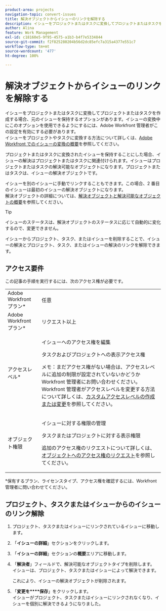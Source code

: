 ```yaml
---
product-area: projects
navigation-topic: convert-issues
title: 解決オブジェクトからイシューのリンクを解除する
description: イシューをプロジェクトまたはタスクに変換してプロジェクトまたはタスクを作成する場合、元のイシューを保持するオプションがあります。イシューの変換中にこのオプションを使用できるようにするには、Adobe Workfront 管理者がこの設定を有効にする必要があります。イシューをプロジェクトやタスクに変換する方法について詳しくは、Adobe Workfront でのイシューの変換の概要を参照してください。
author: Alina
feature: Work Management
exl-id: c18160e5-9f95-4575-a1b3-b4f7e5334844
source-git-commit: f2f825280204b56d2dc85efc7a315a4377e551c7
workflow-type: tm+mt
source-wordcount: '477'
ht-degree: 100%

---
```


# 解決オブジェクトからイシューのリンクを解除する

イシューをプロジェクトまたはタスクに変換してプロジェクトまたはタスクを作成する場合、元のイシューを保持するオプションがあります。イシューの変換中にこのオプションを使用できるようにするには、Adobe Workfront 管理者がこの設定を有効にする必要があります。\
イシューをプロジェクトやタスクに変換する方法について詳しくは、[Adobe Workfront でのイシューの変換の概要](../../../manage-work/issues/convert-issues/convert-issues.md)を参照してください。

プロジェクトまたはタスクに変換されたイシューを保持することにした場合、イシューの解決はプロジェクトまたはタスクに関連付けられます。イシューはプロジェクトまたはタスクの解決可能なオブジェクトになります。プロジェクトまたはタスクは、イシューの解決オブジェクトです。

イシューを別のイシューに手動でリンクすることもできます。この場合、2 番目のイシューは最初のイシューの解決オブジェクトになります。\
解決オブジェクトの詳細については、[解決オブジェクトと解決可能なオブジェクトの概要](../../../manage-work/issues/convert-issues/resolving-and-resolvable-objects.md)を参照してください。

>[!TIP]
>
>イシューのステータスは、解決オブジェクトのステータスに応じて自動的に変化するので、変更できません。

イシューからプロジェクト、タスク、またはイシューを削除することで、イシューの解決とプロジェクト、タスク、またはイシューの解決のリンクを解除できます。

## アクセス要件

この記事の手順を実行するには、次のアクセス権が必要です。

<table style="table-layout:auto"> 
 <col> 
 <col> 
 <tbody> 
  <tr> 
   <td role="rowheader">Adobe Workfront プラン*</td> 
   <td> <p>任意</p> </td> 
  </tr> 
  <tr> 
   <td role="rowheader">Adobe Workfront プラン*</td> 
   <td> <p>リクエスト以上</p> </td> 
  </tr> 
  <tr> 
   <td role="rowheader">アクセスレベル*</td> 
   <td> <p>イシューへのアクセス権を編集</p> <p>タスクおよびプロジェクトへの表示アクセス権</p> <p>メモ：まだアクセス権がない場合は、アクセスレベルに追加の制限が設定されていないかどうか Workfront 管理者にお問い合わせください。Workfront 管理者がアクセスレベルを変更する方法について詳しくは、<a href="../../../administration-and-setup/add-users/configure-and-grant-access/create-modify-access-levels.md" class="MCXref xref">カスタムアクセスレベルの作成または変更</a>を参照してください。</p> </td> 
  </tr> 
  <tr> 
   <td role="rowheader">オブジェクト権限</td> 
   <td> <p>イシューに対する権限の管理</p> <p>タスクまたはプロジェクトに対する表示権限</p> <p>追加のアクセス権のリクエストについて詳しくは、<a href="../../../workfront-basics/grant-and-request-access-to-objects/request-access.md" class="MCXref xref">オブジェクトへのアクセス権のリクエスト</a>を参照してください。</p> </td> 
  </tr> 
 </tbody> 
</table>

&#42;保有するプラン、ライセンスタイプ、アクセス権を確認するには、Workfront 管理者に問い合わせてください。

## プロジェクト、タスクまたはイシューからのイシューのリンク解除

1. プロジェクト、タスクまたはイシューにリンクされているイシューに移動します。
1. 「**イシューの詳細**」セクションをクリックします。
1. 「**イシューの詳細**」セクションの&#x200B;**概要**&#x200B;エリアに移動します。
1. 「**解決者**」フィールドで、解決可能なオブジェクトタイプを削除します。\
   イシューは、プロジェクト、タスクまたはイシューによって解決できます。

   これにより、イシューの解決オブジェクトが削除されます。

1. 「**変更を****保存**」をクリックします。\
   イシューがプロジェクト、タスクまたはイシューにリンクされなくなり、イシューを個別に解決できるようになりました。
